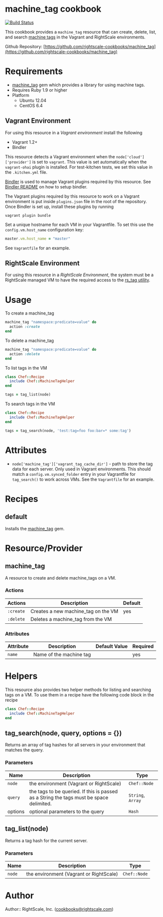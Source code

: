 # machine_tag cookbook

[![Build Status](https://travis-ci.org/rightscale-cookbooks/machine_tag.png?branch=master)](https://travis-ci.org/rightscale-cookbooks/machine_tag)

This cookbook provides a `machine_tag` resource that can create, delete, list, and
search [machine tags][Tagging] in the Vagrant and RightScale environments. 

Github Repository: [https://github.com/rightscale-cookbooks/machine_tag](https://github.com/rightscale-cookbooks/machine_tag)

[Tagging]: http://support.rightscale.com/12-Guides/RightScale_101/06-Advanced_Concepts/Tagging

# Requirements

 * [machine_tag] gem which provides a library for using machine tags.
 * Requires Ruby 1.9 or higher
 * Platform
   * Ubuntu 12.04
   * CentOS 6.4

[machine_tag]: https://rubygems.org/gems/machine_tag

## Vagrant Environment

For using this resource in a *Vagrant environment* install the following

 * Vagrant 1.2+
 * Bindler

This resource detects a Vagrant environment when the `node['cloud']['provider']` is set to
`vagrant`. This value is set automatically when the `vagrant-ohai` plugin is installed.
For test-kitchen tests, we set this value in the `.kitchen.yml` file.

[Bindler][Bindler] is used to manage Vagrant plugins required by this resource.
See [Bindler README][Bindler] on how to setup bindler.

[Bindler]: https://github.com/fgrehm/bindler

The Vagrant plugins required by this resource to work on a Vagrant environment
is put inside `plugins.json` file in the root of the repository. Once Bindler is set
up, install these plugins by running

```
vagrant plugin bundle
```

Set a unique hostname for each VM in your Vagrantfile. To set this use the
`config.vm.host_name` configuration key:

```ruby
master.vm.host_name = "master"
```
See `Vagrantfile` for an example.

## RightScale Environment

For using this resource in a *RightScale Environment*, the system must be a
RightScale managed VM to have the required access to the [rs_tag utility][rs_tag].

[rs_tag]: http://support.rightscale.com/12-Guides/RightLink/01-RightLink_Overview/RightLink_Command_Line_Utilities#rs_tag


# Usage

To create a machine_tag

```ruby
machine_tag "namespace:predicate=value" do
  action :create
end
```

To delete a machine_tag

```ruby
machine_tag "namespace:predicate=value" do
  action :delete
end
```

To list tags in the VM

```ruby
class Chef::Recipe
  include Chef::MachineTagHelper
end

tags = tag_list(node)
```

To search tags in the VM

```ruby
class Chef::Recipe
  include Chef::MachineTagHelper
end

tags = tag_search(node, 'test:tag=foo foo:bar=* some:tag')
```

# Attributes

* `node['machine_tag']['vagrant_tag_cache_dir']` - path to store the tag data for each server.
  Only used in Vagrant environments. This should match a `config.vm.synced_folder` entry in your Vagrantfile for
  `tag_search()` to work across VMs. See the `Vagrantfile` for an example.


# Recipes

## default

Installs the [machine_tag] gem.


# Resource/Provider

## machine_tag

A resource to create and delete machine_tags on a VM.

### Actions

| Actions | Description | Default |
| --- | --- | --- |
| `:create` | Creates a new machine_tag on the VM | yes |
| `:delete` | Deletes a machine_tag from the VM |  |

### Attributes

| Attribute | Description | Default Value | Required |
| --- | --- | --- | --- |
| `name` | Name of the machine tag |  | yes |


# Helpers

This resource also provides two helper methods for listing and searching tags on a VM.
To use them in a recipe have the following code block in the recipe

```ruby
class Chef::Recipe
  include Chef::MachineTagHelper
end
```

## tag_search(node, query, options = {})

Returns an array of tag hashes for all servers in your environment that matches the query.

### Parameters
| Name | Description | Type |
| --- | --- | --- |
| `node` | the environment (Vagrant or RightScale) | `Chef::Node` |
| `query` | the tags to be queried. If this is passed as a String the tags must be space delimited. | `String`, `Array` |
| options | optional parameters to the query | `Hash` |

## tag_list(node)

Returns a tag hash for the current server.

### Parameters
| Name | Description | Type |
| --- | --- | --- |
| `node` | the environment (Vagrant or RightScale) | `Chef::Node` |

# Author

Author:: RightScale, Inc. (<cookbooks@rightscale.com>)
